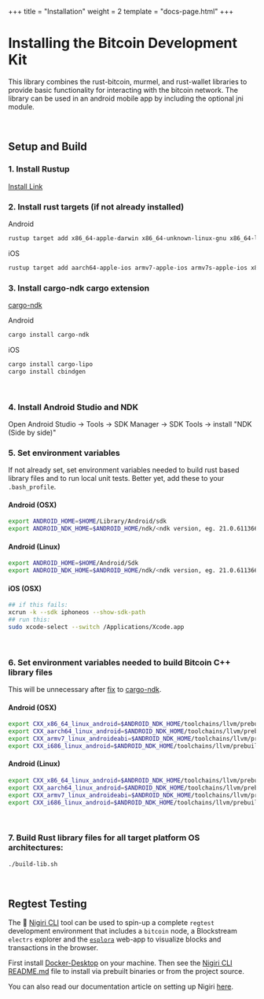 +++
title = "Installation"
weight = 2
template = "docs-page.html"
+++

# Installing the Bitcoin Development Kit

This library combines the rust-bitcoin, murmel, and rust-wallet libraries to provide basic functionality for interacting with the 
bitcoin network. The library can be used in an android mobile app by including the optional jni module.

<br />

## Setup and Build

### 1. Install Rustup
[Install Link](https://www.rust-lang.org/learn/get-started)  

### 2. Install rust targets (if not already installed)
   
Android
```sh
rustup target add x86_64-apple-darwin x86_64-unknown-linux-gnu x86_64-linux-android aarch64-linux-android armv7-linux-androideabi i686-linux-android
```

iOS
```sh
rustup target add aarch64-apple-ios armv7-apple-ios armv7s-apple-ios x86_64-apple-ios i386-apple-ios
```

### 3. Install cargo-ndk cargo extension

[cargo-ndk](https://docs.rs/crate/cargo-ndk/0.6.1)
   
Android
```sh
cargo install cargo-ndk
```

iOS
```sh
cargo install cargo-lipo
cargo install cbindgen
```
<br />

### 4. Install Android Studio and NDK
 
Open Android Studio -> Tools -> SDK Manager -> SDK Tools -> install "NDK (Side by side)"
<br />

### 5. Set environment variables

If not already set, set environment variables needed to build rust based library files and to run local unit tests. Better yet, add these to your `.bash_profile`.

#### Android (OSX)

```sh
export ANDROID_HOME=$HOME/Library/Android/sdk
export ANDROID_NDK_HOME=$ANDROID_HOME/ndk/<ndk version, eg. 21.0.6113669>
```

#### Android (Linux)

```sh
export ANDROID_HOME=$HOME/Android/Sdk
export ANDROID_NDK_HOME=$ANDROID_HOME/ndk/<ndk version, eg. 21.0.6113669>
```

#### iOS (OSX)

```sh
## if this fails:
xcrun -k --sdk iphoneos --show-sdk-path
## run this:
sudo xcode-select --switch /Applications/Xcode.app
```
<br />

### 6. Set environment variables needed to build Bitcoin C++ library files

This will be unnecessary after [fix](https://github.com/bbqsrc/cargo-ndk/pull/7) to [cargo-ndk](https://docs.rs/crate/cargo-ndk/0.6.1).

#### Android (OSX) 
```sh
export CXX_x86_64_linux_android=$ANDROID_NDK_HOME/toolchains/llvm/prebuilt/darwin-x86_64/bin/x86_64-linux-android30-clang++
export CXX_aarch64_linux_android=$ANDROID_NDK_HOME/toolchains/llvm/prebuilt/darwin-x86_64/bin/aarch64-linux-android30-clang++
export CXX_armv7_linux_androideabi=$ANDROID_NDK_HOME/toolchains/llvm/prebuilt/darwin-x86_64/bin/armv7a-linux-androideabi30-clang++
export CXX_i686_linux_android=$ANDROID_NDK_HOME/toolchains/llvm/prebuilt/darwin-x86_64/bin/i686-linux-android30-clang++
```

#### Android (Linux)
```sh
export CXX_x86_64_linux_android=$ANDROID_NDK_HOME/toolchains/llvm/prebuilt/linux-x86_64/bin/x86_64-linux-android30-clang++
export CXX_aarch64_linux_android=$ANDROID_NDK_HOME/toolchains/llvm/prebuilt/linux-x86_64/bin/aarch64-linux-android30-clang++
export CXX_armv7_linux_androideabi=$ANDROID_NDK_HOME/toolchains/llvm/prebuilt/linux-x86_64/bin/armv7a-linux-androideabi30-clang++
export CXX_i686_linux_android=$ANDROID_NDK_HOME/toolchains/llvm/prebuilt/linux-x86_64/bin/i686-linux-android30-clang++
```
<br />

### 7. Build Rust library files for all target platform OS architectures:

```sh
./build-lib.sh
```

<br />

## Regtest Testing

The 🍣 [Nigiri CLI](https://github.com/vulpemventures/nigiri) tool can be used to spin-up a complete `regtest` 
development environment that includes a `bitcoin` node, a Blockstream `electrs` explorer and the 
[`esplora`](https://github.com/blockstream/esplora) web-app to visualize blocks and transactions in the browser.

First install [Docker-Desktop](https://www.docker.com/products/docker-desktop) on your machine. Then see the 
[Nigiri CLI README.md](https://github.com/vulpemventures/nigiri/blob/master/README.md) file to install via prebuilt binaries or from the 
 project source.

You can also read our documentation article on setting up Nigiri [here](@/docs/testing-bdk/nigiri-regtest.md).
